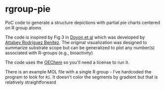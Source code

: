 # rgroup-pie
PoC code to generate a structure depictions with partial pie charts centered on R group atoms

The code is inspired by Fig 3 in [Doyon et al](https://pubs.acs.org/doi/10.1021/jacs.9b10474)
which was developed by [Attabey Rodríguez Benítez](https://twitter.com/ScienceBey). The original
visualization was designed to summarize substrate scope but can be generalized to plot any number(s)
associated with R-groups (e.g., bioactivity)

The code uses the [OEChem](https://www.eyesopen.com/oechem-tk) so you'll need a license to run it.

There is an example MOL file with a single R group - I've hardcoded the program to look for `R1`. It 
doesn't color the segments by gradient but that is relatively straightforward